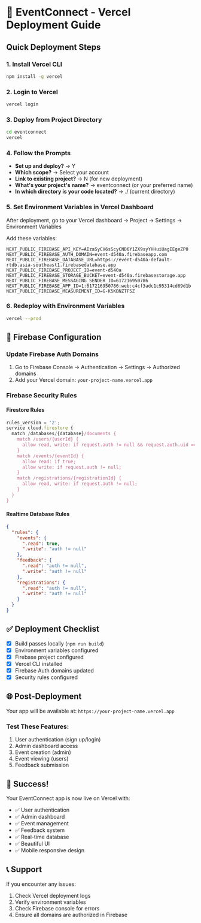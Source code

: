 # 🚀 EventConnect - Vercel Deployment Guide

## Quick Deployment Steps

### 1. Install Vercel CLI
```bash
npm install -g vercel
```

### 2. Login to Vercel
```bash
vercel login
```

### 3. Deploy from Project Directory
```bash
cd eventconnect
vercel
```

### 4. Follow the Prompts
- **Set up and deploy?** → Y
- **Which scope?** → Select your account
- **Link to existing project?** → N (for new deployment)
- **What's your project's name?** → eventconnect (or your preferred name)
- **In which directory is your code located?** → ./ (current directory)

### 5. Set Environment Variables in Vercel Dashboard

After deployment, go to your Vercel dashboard → Project → Settings → Environment Variables

Add these variables:

```
NEXT_PUBLIC_FIREBASE_API_KEY=AIzaSyCV6sScyCND6Y1ZX9syYHHuiUagEEgeZP0
NEXT_PUBLIC_FIREBASE_AUTH_DOMAIN=event-d540a.firebaseapp.com
NEXT_PUBLIC_FIREBASE_DATABASE_URL=https://event-d540a-default-rtdb.asia-southeast1.firebasedatabase.app
NEXT_PUBLIC_FIREBASE_PROJECT_ID=event-d540a
NEXT_PUBLIC_FIREBASE_STORAGE_BUCKET=event-d540a.firebasestorage.app
NEXT_PUBLIC_FIREBASE_MESSAGING_SENDER_ID=617216950786
NEXT_PUBLIC_FIREBASE_APP_ID=1:617216950786:web:c4cf3adc1c95314cd69d1b
NEXT_PUBLIC_FIREBASE_MEASUREMENT_ID=G-K5KBNZTF5Z
```

### 6. Redeploy with Environment Variables
```bash
vercel --prod
```

## 🔧 Firebase Configuration

### Update Firebase Auth Domains
1. Go to Firebase Console → Authentication → Settings → Authorized domains
2. Add your Vercel domain: `your-project-name.vercel.app`

### Firebase Security Rules

#### Firestore Rules
```javascript
rules_version = '2';
service cloud.firestore {
  match /databases/{database}/documents {
    match /users/{userId} {
      allow read, write: if request.auth != null && request.auth.uid == userId;
    }
    match /events/{eventId} {
      allow read: if true;
      allow write: if request.auth != null;
    }
    match /registrations/{registrationId} {
      allow read, write: if request.auth != null;
    }
  }
}
```

#### Realtime Database Rules
```json
{
  "rules": {
    "events": {
      ".read": true,
      ".write": "auth != null"
    },
    "feedback": {
      ".read": "auth != null",
      ".write": "auth != null"
    },
    "registrations": {
      ".read": "auth != null",
      ".write": "auth != null"
    }
  }
}
```

## ✅ Deployment Checklist

- [x] Build passes locally (`npm run build`)
- [x] Environment variables configured
- [x] Firebase project configured
- [x] Vercel CLI installed
- [x] Firebase Auth domains updated
- [x] Security rules configured

## 🌐 Post-Deployment

Your app will be available at: `https://your-project-name.vercel.app`

### Test These Features:
1. User authentication (sign up/login)
2. Admin dashboard access
3. Event creation (admin)
4. Event viewing (users)
5. Feedback submission

## 🎉 Success!

Your EventConnect app is now live on Vercel with:
- ✅ User authentication
- ✅ Admin dashboard
- ✅ Event management
- ✅ Feedback system
- ✅ Real-time database
- ✅ Beautiful UI
- ✅ Mobile responsive design

## 📞 Support

If you encounter any issues:
1. Check Vercel deployment logs
2. Verify environment variables
3. Check Firebase console for errors
4. Ensure all domains are authorized in Firebase
